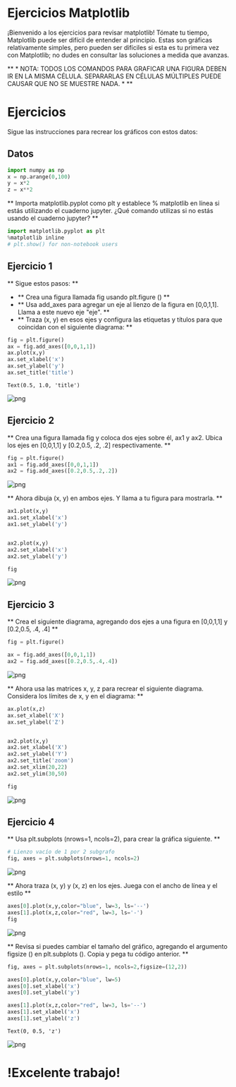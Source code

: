 # Ejercicios Matplotlib

¡Bienvenido a los ejercicios para revisar matplotlib! Tómate tu tiempo, Matplotlib puede ser difícil de entender al principio. Estas son gráficas relativamente simples, pero pueden ser difíciles si esta es tu primera vez con Matplotlib; no dudes en consultar las soluciones a medida que avanzas.

** * NOTA: TODOS LOS COMANDOS PARA GRAFICAR UNA FIGURA DEBEN IR EN LA MISMA CÉLULA. SEPARARLAS EN CÉLULAS MÚLTIPLES PUEDE CAUSAR QUE NO SE MUESTRE NADA. * **

# Ejercicios

Sigue las instrucciones para recrear los gráficos con estos datos:

## Datos


```python
import numpy as np
x = np.arange(0,100)
y = x*2
z = x**2
```


** Importa matplotlib.pyplot como plt y establece % matplotlib en línea si estás utilizando el cuaderno jupyter. ¿Qué comando utilizas si no estás usando el cuaderno jupyter? **


```python
import matplotlib.pyplot as plt
%matplotlib inline
# plt.show() for non-notebook users
```

## Ejercicio 1

** Sigue estos pasos: **
* ** Crea una figura llamada fig usando plt.figure () **
* ** Usa add_axes para agregar un eje al lienzo de la figura en [0,0,1,1]. Llama a este nuevo eje "eje". **
* ** Traza (x, y) en esos ejes y configura las etiquetas y títulos para que coincidan con el siguiente diagrama: **


```python
fig = plt.figure()
ax = fig.add_axes([0,0,1,1])
ax.plot(x,y)
ax.set_xlabel('x')
ax.set_ylabel('y')
ax.set_title('title')
```




    Text(0.5, 1.0, 'title')




![png](images/output_5_1.png)


## Ejercicio 2
** Crea una figura llamada fig y coloca dos ejes sobre él, ax1 y ax2. Ubica los ejes en [0,0,1,1] y [0.2,0.5, .2, .2] respectivamente. **


```python
fig = plt.figure()
ax1 = fig.add_axes([0,0,1,1])
ax2 = fig.add_axes([0.2,0.5,.2,.2])
```


![png](images/output_7_0.png)


** Ahora dibuja (x, y) en ambos ejes. Y llama a tu figura para mostrarla. **


```python
ax1.plot(x,y)
ax1.set_xlabel('x')
ax1.set_ylabel('y')


ax2.plot(x,y)
ax2.set_xlabel('x')
ax2.set_ylabel('y')

fig
```




![png](images/output_9_0.png)



## Ejercicio 3

** Crea el siguiente diagrama, agregando dos ejes a una figura en [0,0,1,1] y [0.2,0.5, .4, .4] **


```python
fig = plt.figure()

ax = fig.add_axes([0,0,1,1])
ax2 = fig.add_axes([0.2,0.5,.4,.4])
```


![png](images/output_11_0.png)


** Ahora usa las matrices x, y, z para recrear el siguiente diagrama. Considera los límites de x, y en el diagrama: **


```python
ax.plot(x,z)
ax.set_xlabel('X')
ax.set_ylabel('Z')


ax2.plot(x,y)
ax2.set_xlabel('X')
ax2.set_ylabel('Y')
ax2.set_title('zoom')
ax2.set_xlim(20,22)
ax2.set_ylim(30,50)

fig
```




![png](images/output_13_0.png)



## Ejercicio 4

** Usa plt.subplots (nrows=1, ncols=2), para crear la gráfica siguiente. **


```python
# Lienzo vacío de 1 por 2 subgrafo
fig, axes = plt.subplots(nrows=1, ncols=2)
```


![png](images/output_15_0.png)



** Ahora traza (x, y) y (x, z) en los ejes. Juega con el ancho de línea y el estilo **


```python
axes[0].plot(x,y,color="blue", lw=3, ls='--')
axes[1].plot(x,z,color="red", lw=3, ls='-')
fig
```




![png](images/output_17_0.png)




** Revisa si puedes cambiar el tamaño del gráfico, agregando el argumento figsize () en plt.subplots ().
Copia y pega tu código anterior. **


```python
fig, axes = plt.subplots(nrows=1, ncols=2,figsize=(12,2))

axes[0].plot(x,y,color="blue", lw=5)
axes[0].set_xlabel('x')
axes[0].set_ylabel('y')

axes[1].plot(x,z,color="red", lw=3, ls='--')
axes[1].set_xlabel('x')
axes[1].set_ylabel('z')
```




    Text(0, 0.5, 'z')




![png](images/output_19_1.png)


# !Excelente trabajo!
